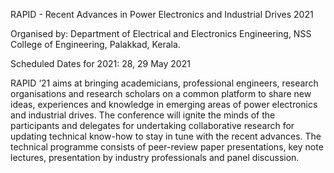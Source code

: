 RAPID - Recent Advances in Power Electronics and Industrial Drives 2021

Organised by: Department of Electrical and Electronics Engineering, NSS College of Engineering, Palakkad, Kerala.

Scheduled Dates for 2021: 28, 29 May 2021

RAPID ‘21 aims at bringing academicians, professional engineers, research organisations and research scholars on a common platform to share new ideas, experiences and knowledge in emerging areas of power electronics and industrial drives. The conference will ignite the minds of the participants and delegates for undertaking collaborative research for updating technical know-how to stay in tune with the recent advances. The technical programme consists of peer-review paper presentations, key note lectures, presentation by industry professionals and panel discussion.

<!---
rapid-nssce/rapid-nssce is a ✨ special ✨ repository because its `README.md` (this file) appears on your GitHub profile.
You can click the Preview link to take a look at your changes.
--->
